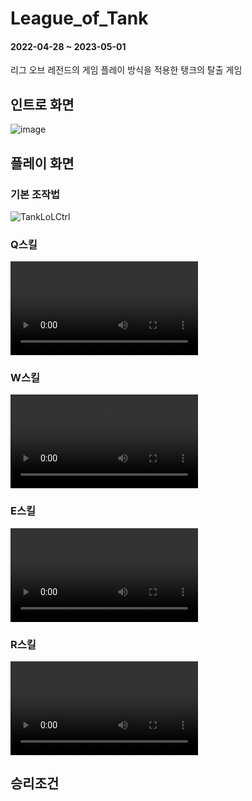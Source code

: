 # League_of_Tank
#### 2022-04-28 ~ 2023-05-01
리그 오브 레전드의 게임 플레이 방식을 적용한 탱크의 탈출 게임

## 인트로 화면
![image](https://github.com/macaroonlove/League_of_Tank/assets/87137181/74ada7ec-b90a-4b35-bb70-5d7b778daf93)

## 플레이 화면
### 기본 조작법
![TankLoLCtrl](https://github.com/macaroonlove/League_of_Tank/assets/87137181/2d2dc778-f65e-42ff-bb54-1cbe4accf28e)

### Q스킬
<video src="https://github.com/macaroonlove/League_of_Tank/assets/87137181/c5917b2e-2116-452d-af55-2a3fd036671b" controls></video>

### W스킬
<video src="https://github.com/macaroonlove/League_of_Tank/assets/87137181/fb127e85-4c53-41d8-8034-e70703a2999d" controls></video>

### E스킬
<video src="https://github.com/macaroonlove/League_of_Tank/assets/87137181/47b05bef-79bd-4e35-9e65-bbac004bf555" controls></video>

### R스킬
<video src="https://github.com/macaroonlove/League_of_Tank/assets/87137181/ace1c2b7-4be1-4bf6-a408-1eef24535031" controls></video>

## 승리조건
